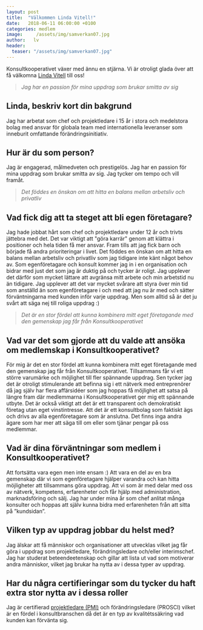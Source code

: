 ```yaml
---
layout: post
title:  "Välkommen Linda Vitell!"
date:   2018-06-11 06:00:00 +0100
categories: medlem
image:     /assets/img/samverkan07.jpg
author:   lv
header:
  teaser: "/assets/img/samverkan07.jpg"
---
```

Konsultkooperativet växer med ännu en stjärna. Vi är otroligt glada över att få välkomna [Linda Vitell](/cv/lindavitell) till oss!

> *Jag har en passion för mina uppdrag som brukar smitta av sig*

## Linda, beskriv kort din bakgrund

Jag har arbetat som chef och projektledare i 15 år i stora och medelstora bolag med ansvar för globala team med internationella leveranser som inneburit omfattande förändringsinitiativ.

## Hur är du som person?

Jag är engagerad, målmedveten och prestigelös. Jag har en passion för mina uppdrag som brukar smitta av sig. Jag tycker om tempo och vill framåt.

> *Det föddes en önskan om att hitta en balans mellan arbetsliv och privatliv*

## Vad fick dig att ta steget att bli egen företagare?

Jag hade jobbat hårt som chef och projektledare under 12 år och trivts jättebra med det. Det var viktigt att "göra karrär" genom att klättra i positioner och hela tiden få mer ansvar. Fram tills att jag fick barn och började få andra prioriteringar i livet. Det föddes en önskan om att hitta en balans mellan arbetsliv och privatliv som jag tidigare inte känt något behov av. Som egenföretagare och konsult kommer jag in i en organisation och bidrar med just det som jag är duktig på och tycker är roligt. Jag upplever det därför som mycket lättare att avgränsa mitt arbete och min arbetstid nu än tidigare. Jag upplever att det var mycket svårare att styra över min tid som anställd än som egenföretagare i och med att jag nu är med och sätter förväntningarna med kunden inför varje uppdrag. Men som alltid så är det ju svårt att säga nej till roliga uppdrag :) 

> *Det är en stor fördel att kunna kombinera mitt eget företagande med den gemenskap jag får från Konsultkooperativet*

## Vad var det som gjorde att du valde att ansöka om medlemskap i Konsultkooperativet?

För mig är det en stor fördel att kunna kombinera mitt eget företagande med den gemenskap jag får från Konsultkooperativet. Tillsammans får vi ett större varumärke och möjlighet till fler spännande uppdrag. Sen tycker jag det är otroligt stimulerande att befinna sig i ett nätverk med entreprenörer då jag själv har flera affärsidéer som jag hoppas få möjlighet att satsa på längre fram där medlemmarna i Konsultkooperativet ger mig ett spännande utbyte. Det är också viktigt att det är ett transparent och demokratiskt företag utan eget vinstintresse. Att det är ett konsultbolag som faktiskt ägs och drivs av alla egenföretagare som är anslutna. Det finns inga andra ägare som har mer att säga till om eller som tjänar pengar på oss medlemmar.

## Vad är dina förväntningar som medlem i Konsultkooperativet?

Att fortsätta vara egen men inte ensam :) Att vara en del av en bra gemenskap där vi som egenföretagare hjälper varandra och kan hitta möjligheter att tillsammans göra uppdrag. Att vi som är med delar med oss av nätverk, kompetens, erfarenheter och får hjälp med administration, marknadsföring och sälj. Jag har under mina år som chef anlitat många konsulter och hoppas att själv kunna bidra med erfarenheten från att sitta på ”kundsidan”.

## Vilken typ av uppdrag jobbar du helst med?

Jag älskar att få människor och organisationer att utvecklas vilket jag får göra i uppdrag som projektledare, förändringsledare och/eller interimschef. Jag har studerat beteendeetenskap och gillar att lista ut vad som motiverar andra människor, vilket jag brukar ha nytta av i dessa typer av uppdrag.

## Har du några certifieringar som du tycker du haft extra stor nytta av i dessa roller

Jag är certifierad [projektledare (PMI)](/tag/pmp) och förändringsledare (PROSCI) vilket är en fördel i konsultbranschen då det är en typ av kvalitétssäkring vad kunden kan förvänta sig.
